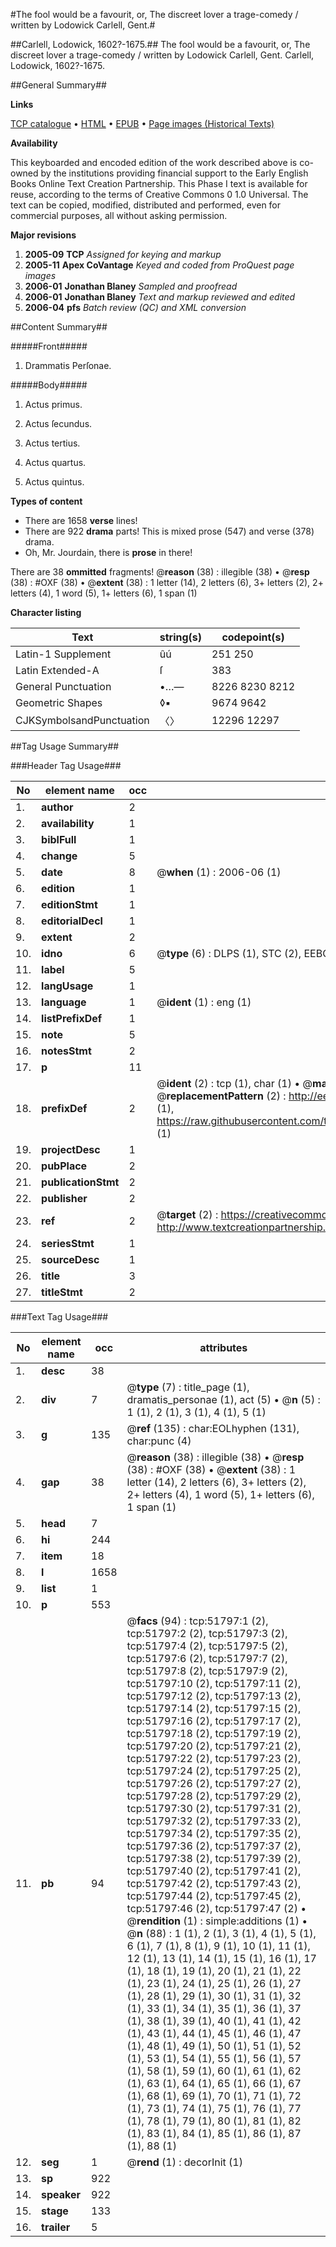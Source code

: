#The fool would be a favourit, or, The discreet lover a trage-comedy / written by Lodowick Carlell, Gent.#

##Carlell, Lodowick, 1602?-1675.##
The fool would be a favourit, or, The discreet lover a trage-comedy / written by Lodowick Carlell, Gent.
Carlell, Lodowick, 1602?-1675.

##General Summary##

**Links**

[TCP catalogue](http://www.ota.ox.ac.uk/tcp/)  • 
[HTML](http://tei.it.ox.ac.uk/tcp/Texts-HTML/free/A34/A34260.html)  • 
[EPUB](http://tei.it.ox.ac.uk/tcp/Texts-EPUB/free/A34/A34260.epub) • 
[Page images (Historical Texts)](https://data.historicaltexts.jisc.ac.uk/view?pubId=eebo-11976753e&pageId=eebo-11976753e-51797-1)

**Availability**

This keyboarded and encoded edition of the
	       work described above is co-owned by the institutions
	       providing financial support to the Early English Books
	       Online Text Creation Partnership. This Phase I text is
	       available for reuse, according to the terms of Creative
	       Commons 0 1.0 Universal. The text can be copied,
	       modified, distributed and performed, even for
	       commercial purposes, all without asking permission.

**Major revisions**

1. __2005-09__ __TCP__ *Assigned for keying and markup*
1. __2005-11__ __Apex CoVantage__ *Keyed and coded from ProQuest page images*
1. __2006-01__ __Jonathan Blaney__ *Sampled and proofread*
1. __2006-01__ __Jonathan Blaney__ *Text and markup reviewed and edited*
1. __2006-04__ __pfs__ *Batch review (QC) and XML conversion*

##Content Summary##

#####Front#####

1. Drammatis Perſonae.

#####Body#####

1. Actus primus.

1. Actus ſecundus.

1. Actus tertius.

1. Actus quartus.

1. Actus quintus.

**Types of content**

  * There are 1658 **verse** lines!
  * There are 922 **drama** parts! This is mixed prose (547) and verse (378) drama.
  * Oh, Mr. Jourdain, there is **prose** in there!

There are 38 **ommitted** fragments! 
 @__reason__ (38) : illegible (38)  •  @__resp__ (38) : #OXF (38)  •  @__extent__ (38) : 1 letter (14), 2 letters (6), 3+ letters (2), 2+ letters (4), 1 word (5), 1+ letters (6), 1 span (1)

**Character listing**


|Text|string(s)|codepoint(s)|
|---|---|---|
|Latin-1 Supplement|ûú|251 250|
|Latin Extended-A|ſ|383|
|General Punctuation|•…—|8226 8230 8212|
|Geometric Shapes|◊▪|9674 9642|
|CJKSymbolsandPunctuation|〈〉|12296 12297|

##Tag Usage Summary##

###Header Tag Usage###

|No|element name|occ|attributes|
|---|---|---|---|
|1.|__author__|2||
|2.|__availability__|1||
|3.|__biblFull__|1||
|4.|__change__|5||
|5.|__date__|8| @__when__ (1) : 2006-06 (1)|
|6.|__edition__|1||
|7.|__editionStmt__|1||
|8.|__editorialDecl__|1||
|9.|__extent__|2||
|10.|__idno__|6| @__type__ (6) : DLPS (1), STC (2), EEBO-CITATION (1), OCLC (1), VID (1)|
|11.|__label__|5||
|12.|__langUsage__|1||
|13.|__language__|1| @__ident__ (1) : eng (1)|
|14.|__listPrefixDef__|1||
|15.|__note__|5||
|16.|__notesStmt__|2||
|17.|__p__|11||
|18.|__prefixDef__|2| @__ident__ (2) : tcp (1), char (1)  •  @__matchPattern__ (2) : ([0-9\-]+):([0-9IVX]+) (1), (.+) (1)  •  @__replacementPattern__ (2) : http://eebo.chadwyck.com/downloadtiff?vid=$1&page=$2 (1), https://raw.githubusercontent.com/textcreationpartnership/Texts/master/tcpchars.xml#$1 (1)|
|19.|__projectDesc__|1||
|20.|__pubPlace__|2||
|21.|__publicationStmt__|2||
|22.|__publisher__|2||
|23.|__ref__|2| @__target__ (2) : https://creativecommons.org/publicdomain/zero/1.0/ (1), http://www.textcreationpartnership.org/docs/. (1)|
|24.|__seriesStmt__|1||
|25.|__sourceDesc__|1||
|26.|__title__|3||
|27.|__titleStmt__|2||


###Text Tag Usage###

|No|element name|occ|attributes|
|---|---|---|---|
|1.|__desc__|38||
|2.|__div__|7| @__type__ (7) : title_page (1), dramatis_personae (1), act (5)  •  @__n__ (5) : 1 (1), 2 (1), 3 (1), 4 (1), 5 (1)|
|3.|__g__|135| @__ref__ (135) : char:EOLhyphen (131), char:punc (4)|
|4.|__gap__|38| @__reason__ (38) : illegible (38)  •  @__resp__ (38) : #OXF (38)  •  @__extent__ (38) : 1 letter (14), 2 letters (6), 3+ letters (2), 2+ letters (4), 1 word (5), 1+ letters (6), 1 span (1)|
|5.|__head__|7||
|6.|__hi__|244||
|7.|__item__|18||
|8.|__l__|1658||
|9.|__list__|1||
|10.|__p__|553||
|11.|__pb__|94| @__facs__ (94) : tcp:51797:1 (2), tcp:51797:2 (2), tcp:51797:3 (2), tcp:51797:4 (2), tcp:51797:5 (2), tcp:51797:6 (2), tcp:51797:7 (2), tcp:51797:8 (2), tcp:51797:9 (2), tcp:51797:10 (2), tcp:51797:11 (2), tcp:51797:12 (2), tcp:51797:13 (2), tcp:51797:14 (2), tcp:51797:15 (2), tcp:51797:16 (2), tcp:51797:17 (2), tcp:51797:18 (2), tcp:51797:19 (2), tcp:51797:20 (2), tcp:51797:21 (2), tcp:51797:22 (2), tcp:51797:23 (2), tcp:51797:24 (2), tcp:51797:25 (2), tcp:51797:26 (2), tcp:51797:27 (2), tcp:51797:28 (2), tcp:51797:29 (2), tcp:51797:30 (2), tcp:51797:31 (2), tcp:51797:32 (2), tcp:51797:33 (2), tcp:51797:34 (2), tcp:51797:35 (2), tcp:51797:36 (2), tcp:51797:37 (2), tcp:51797:38 (2), tcp:51797:39 (2), tcp:51797:40 (2), tcp:51797:41 (2), tcp:51797:42 (2), tcp:51797:43 (2), tcp:51797:44 (2), tcp:51797:45 (2), tcp:51797:46 (2), tcp:51797:47 (2)  •  @__rendition__ (1) : simple:additions (1)  •  @__n__ (88) : 1 (1), 2 (1), 3 (1), 4 (1), 5 (1), 6 (1), 7 (1), 8 (1), 9 (1), 10 (1), 11 (1), 12 (1), 13 (1), 14 (1), 15 (1), 16 (1), 17 (1), 18 (1), 19 (1), 20 (1), 21 (1), 22 (1), 23 (1), 24 (1), 25 (1), 26 (1), 27 (1), 28 (1), 29 (1), 30 (1), 31 (1), 32 (1), 33 (1), 34 (1), 35 (1), 36 (1), 37 (1), 38 (1), 39 (1), 40 (1), 41 (1), 42 (1), 43 (1), 44 (1), 45 (1), 46 (1), 47 (1), 48 (1), 49 (1), 50 (1), 51 (1), 52 (1), 53 (1), 54 (1), 55 (1), 56 (1), 57 (1), 58 (1), 59 (1), 60 (1), 61 (1), 62 (1), 63 (1), 64 (1), 65 (1), 66 (1), 67 (1), 68 (1), 69 (1), 70 (1), 71 (1), 72 (1), 73 (1), 74 (1), 75 (1), 76 (1), 77 (1), 78 (1), 79 (1), 80 (1), 81 (1), 82 (1), 83 (1), 84 (1), 85 (1), 86 (1), 87 (1), 88 (1)|
|12.|__seg__|1| @__rend__ (1) : decorInit (1)|
|13.|__sp__|922||
|14.|__speaker__|922||
|15.|__stage__|133||
|16.|__trailer__|5||
